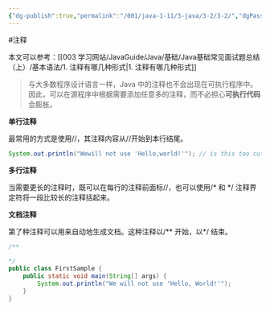 ```yaml
---
{"dg-publish":true,"permalink":"/001/java-1-11/3-java/3-2/3-2/","dgPassFrontmatter":true,"created":"2024-04-03T15:38:24.707+08:00","updated":"2024-06-01T10:30:12.296+08:00"}
---
```


#注释

本文可以参考：[[003 学习网站/JavaGuide/Java/基础/Java基础常见面试题总结（上）/基本语法/1. 注释有哪几种形式\|1. 注释有哪几种形式]]

>与大多数程序设计语言一样，Java 中的注释也不会出现在可执行程序中。因此，可以在源程序中根据需要添加任意多的注释，而不必担心**可执行代码**会膨胀。

**单行注释**

最常用的方式是使用//，其注释内容从//开始到本行结尾。

```java
System.out.println("Wewill not use 'Hello,world!'"); // is this too cute?
```

**多行注释**

当需要更长的注释时，既可以在每行的注释前面标//，也可以使用/\* 和 \*/ 注释界定符将一段比较长的注释括起来。

**文档注释**

第了种注释可以用来自动地生成文档。这种注释以/** 开始，以*/ 结束。

```java
/**

*/
public class FirstSample {
	public static void main(String[] args) {
		System.out.println("We will not use 'Hello, World!'"); 
	}
}
```